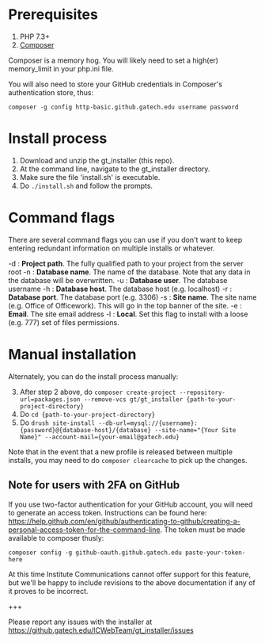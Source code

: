 # Prerequisites


1) PHP 7.3+
2) [Composer](https://getcomposer.org/)

Composer is a memory hog. You will likely need to set a high(er) memory_limit in your php.ini file.

You will also need to store your GitHub credentials in Composer's authentication store, thus:

`composer -g config http-basic.github.gatech.edu username password`

# Install process

1) Download and unzip the gt_installer (this repo).
2) At the command line, navigate to the gt_installer directory.
3) Make sure the file 'install.sh' is executable.
4) Do `./install.sh` and follow the prompts.

# Command flags

There are several command flags you can use if you don't want to keep entering redundant information on multiple installs or whatever. 

-d : **Project path**. The fully qualified path to your project from the server root
-n : **Database name**. The name of the database. Note that any data in the database will be overwritten.
-u : **Database user**. The database username
-h : **Database host**. The database host (e.g. localhost)
-r : **Database port**. The database port (e.g. 3306)
-s : **Site name**. The site name (e.g. Office of Officework). This will go in the top banner of the site.
-e : **Email**. The site email address
-l : **Local**. Set this flag to install with a loose (e.g. 777) set of files permissions.

# Manual installation
Alternately, you can do the install process manually:

3) After step 2 above, do `composer create-project --repository-url=packages.json --remove-vcs gt/gt_installer {path-to-your-project-directory}`
5) Do `cd {path-to-your-project-directory}`
6) Do `drush site-install --db-url=mysql://{username}:{password}@{database-host}/{database} --site-name="{Your Site Name}" --account-mail={your-email@gatech.edu}`

Note that in the event that a new profile is released between multiple installs, you may need to do `composer clearcache` to pick up the changes.

## Note for users with 2FA on GitHub

If you use two-factor authentication for your GitHub account, you will need to generate an access token. Instructions can be found here: https://help.github.com/en/github/authenticating-to-github/creating-a-personal-access-token-for-the-command-line. The token must be made available to composer thusly:

`composer config -g github-oauth.github.gatech.edu paste-your-token-here`

At this time Institute Communications cannot offer support for this feature, but we'll be happy to include revisions to the above documentation if any of it proves to be incorrect.

+++

Please report any issues with the installer at https://github.gatech.edu/ICWebTeam/gt_installer/issues
